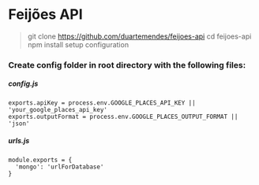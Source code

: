 # Feijões API
> git clone https://github.com/duartemendes/feijoes-api
  cd feijoes-api
  npm install
  setup configuration


### Create config folder in root directory with the following files:
##### config.js
```
exports.apiKey = process.env.GOOGLE_PLACES_API_KEY || 'your_google_places_api_key'
exports.outputFormat = process.env.GOOGLE_PLACES_OUTPUT_FORMAT || 'json'
```
##### urls.js
```
module.exports = {
  'mongo': 'urlForDatabase'
}
```

